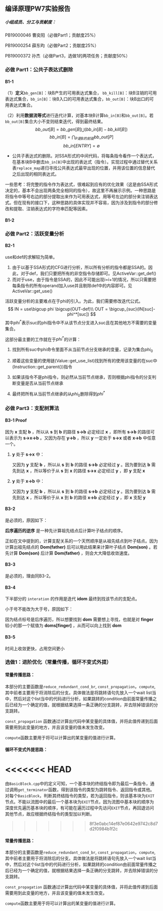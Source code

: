 ## 编译原理PW7实验报告

##### 小组成员、分工与贡献度：

PB19000046  曹奕阳（必做Part1；贡献度25%）

PB19000254  薛东昀（必做Part2；贡献度25%）

PB19000372  孙杰（必做Part3，选做1的两项任务；贡献度50%）

### 必做 Part1：公共子表达式删除

#### B1-1

（1）**定义**`bb_gen[B]`：块B产生的可用表达式集合， `bb_kill[B]`：块B注销的可用表达式集合，`bb_in[B]`：块B入口的可用表达式集合，`bb_out[B]`：块B出口的可用表达式集合。

（2）利用**数据流等式**进行迭代计算，对基本块B计算`bb_in[B]`和`bb_out[B]`。若`bb_out[B]`集合大小不变则结束迭代，得到最终结果。$$bb\_out[B]=bb\_gen[B]\bigcup (bb\_in[B]-bb\_kill[B])$$ $$bb\_in[B]=\bigcap_{P是B的前驱}bb\_out[P]$$ $$bb\_in[ENTRY]=\emptyset $$

* 公共子表达式的删除。对SSA形式的中间代码，将每条指令看作一个表达式，在基本块B中删去`bb_in[B]`中出现的表达式（指令）。实现过程中通过替代关系表`replace_map`递归寻找公共表达式最早出现的位置，并用该位置的信息替代之后出现的相同表达式。

一些思考：将完整的指令作为表达式，很难起到应有的优化效果（这是由SSA形式决定的，基本不会出现两条完全相同的指令），故这里不再展示示例。一种思路是将指令中等号右边的部分提取出来作为可用表达式，用等号左边的部分来注销表达式。但在现有的接口下，这种思路的具体实现并不容易，因为涉及到指令的部分修改和提取、注销表达式的字符串匹配等因素。



#### B1-2



### 必做 Part2：活跃变量分析

#### B2-1

use和def的求解较为简单。

1. 由于以基于SSA形式的CFG进行分析，所以所有分析的指令都是SSA的。因此，对于def，我们只要把所有的非空指令存储即可。见ActiveVar::get_def()
2. 而对于use，由于指令是SSA的，因此不可能出现i=i+1的情况，所以只需要把每条指令的所有operand加入use并且剔除def中的内容即可。见ActiveVar::get_use()

活跃变量分析的主要难点在于phi的引入。为此，我们需要修改迭代公式。
$$
IN = use\bigcup phi \bigcup(OUT-def)\\
OUT = \bigcup_{suc}(IN[suc]-phi^*[suc])
$$
其中$phi^*$表示suc的phi指令中不从该节点分支进入suc且在其他地方不需要的变量集合。

这部分最主要的工作就在于$phi^*$的计算：

1. 找到所有suc中phi命令里面不从当前节点分支继承的变量，记录为集合$phi_0$

2. 顺着这些变量的使用链(Value::get_use_list)找到所有的使用该变量的在suc中(Instruction::get_parent())指令

3. 如果该指令不是phi指令，则必然从当前节点继承，否则根据phi指令的分支判断变量是否从当前节点继承

4. 最终把所有从当前节点继承的从$phi_0$删除得到$phi^*$

### 必做 Part3：支配树算法

#### B3-1 Proof

因为 **x** 支配 **b** ，所以从 **s** 到 **b** 的路径 **s->b** 必定经过 **x** ，即所有 **s->b** 的路径可以表示为 **s->x->b** 。又因为存在 **y->b** ，所以 **y** 一定处于 **s->x** 或者 **x->b** 中任意一个。

1. **y** 处于 **s->x** 中：

   又因为 **y** 支配 **b** ，所以从 **s** 到 **b** 的路径 **s->b** 必定经过 **y** 。因为要到达 **b** 需先到达 **x** ，所以等价于从 **s** 到 **x** 的路径 **s->x** 必定经过 **y** ，即 **y** 支配 **x** 

2. **y** 处于 **x->b** 中：

   又因为 **y** 支配 **b** ，所以从 **s** 到 **b** 的路径 **s->b** 必定经过 **y** 。因为要到达 **b** 需先到达 **x** ，所以等价于从 **x** 到 **b** 的路径 **x->b** 必定经过 **y** ，即 **x** 支配 **y** 

#### B3-2 

是必须的，原因如下：

**后序遍历的逆序** 是一种先计算祖先结点后计算叶子结点的顺序。

正如在文中提到的，计算支配关系的一个天然顺序是从祖先结点到叶子结点。因为计算出祖先结点的 **Dom(father)** 后可以用此结果来计算叶子结点 **Dom(son)** 。若先计算 **Dom(son)** 后计算 **Dom(father)** ，则会大大降低收敛速度。

#### B3-3

是必须的，理由同B3-2。

#### B3-4

下半部分的 `interation` 的作用是迭代 **idom** 最终到找该节点的支配点。

小于号不能改为大于号，原因如下：

因为结点标号是后序遍历，所以想要找到 **dom** 需要想上寻找，也就是对 **finger** 较小的那一个赋值为 **doms[finger]** ，从而可以向上找到 **dom**

#### B3-5

时间上收敛更快，占用空间更小

### 选做1：进阶优化（常量传播，循环不变式外提）

#### 常量传播思路：

本部分的主要函数是`reduce_redundant_cond_br`, `const_propagation`，`compute`, 其中前者主要用于将消除后的分支。具体做法是将跳转语句先放入一个wait list当中，然后对这个list当中的代码进行分析，如果跳转的condition由前面常量传播之后已经为一个确定的值，就根据结果选择一条正确的分支跳转，并去除掉错误的分支跳转。

`const_propagation` 函数通过计算出代码中某变量的具体值，并将此值传递到后面需要用到此变量的地方，并且该变量的值未发生改变。

`compute`函数主要用于将可以计算出的某变量的值进行计算。

#### 循环不变式外提思路：



<<<<<<< HEAD
=======
由`BasicBlock.cpp`中的定义可知，一个基本块的终结指令即为最后一条指令，通过调用`get_terminator`函数，得到该指令的类型为跳转指令、返回指令或其他。对每个`BasicBlock`，判断其终结指令的类型，若为返回指令，则该基本块为`EXIT`节点。不能以流图中的最后一个基本块为`EXIT`节点，因为流图中基本块的顺序为深度优先遍历基本块的顺序，有可能在遍历过程中先访问`EXIT`节点，再回退访问其他节点，故应根据终结指令的类型加以判断。
>>>>>>> 8f3e0abc14ef87e0642e9742c8d7d2f0984b1f2c


#### 常量传播思路：

本部分的主要函数是`reduce_redundant_cond_br`, `const_propagation`，`compute`, 其中前者主要用于将消除后的分支。具体做法是将跳转语句先放入一个wait list当中，然后对这个list当中的代码进行分析，如果跳转的condition由前面常量传播之后已经为一个确定的值，就根据结果选择一条正确的分支跳转，并去除掉错误的分支跳转。

`const_propagation` 函数通过计算出代码中某变量的具体值，并将此值传递到后面需要用到此变量的地方，并且该变量的值未发生改变。

`compute`函数主要用于将可以计算出的某变量的值进行计算。